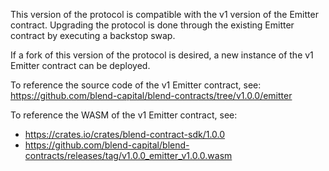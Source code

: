 This version of the protocol is compatible with the v1 version of the Emitter contract. Upgrading the protocol is done through the existing Emitter contract by executing a backstop swap.

If a fork of this version of the protocol is desired, a new instance of the v1 Emitter contract can be deployed.

To reference the source code of the v1 Emitter contract, see: https://github.com/blend-capital/blend-contracts/tree/v1.0.0/emitter

To reference the WASM of the v1 Emitter contract, see:
* https://crates.io/crates/blend-contract-sdk/1.0.0
* https://github.com/blend-capital/blend-contracts/releases/tag/v1.0.0_emitter_v1.0.0.wasm